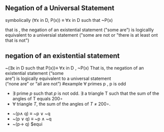 ## Negation of a Universal Statement 
symbolically 
	($\forall$x in D, P(x)) $\equiv$ $\forall$x in D such that ~P(x) 

that is , the negation of an existential statement ("some are") is logicallly equivalent to a universial statement ("some are not or "there is at least  ont that is not")

## negation of an existential statement 

~($\exists$x in D such that P(x))$\equiv$ $\forall$x in D , ~P(x) 
That is, the negation of an existential statement (“some  
are”) is logically equivalent to a universal statement  
(“none are” or “all are not”)
#example
$\forall$ primes p , p is odd 
- $\exists$ prime $p$ such that $p$ is not odd.
$\exists$ a triangle T such that the sum of the angles of T equals 200$\circ$ 
- $\forall$ triangle $T$, the sum of the angles of $T$ $\neq$ 200$\circ$.

* ~(p$\land$ q) $\equiv$ ~p $\lor$ ~q 
* ~(p $\lor$ q) $\equiv$ ~p $\land$ ~q 
* ~(p-> q) $equi
